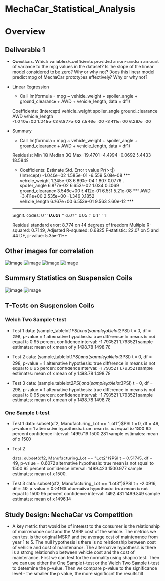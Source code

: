 # MechaCar_Statistical_Analysis

# Overview

## Deliverable 1

- Questions: Which variables/coefficients provided a non-random amount of variance to the mpg values in the dataset?
Is the slope of the linear model considered to be zero? Why or why not?
Does this linear model predict mpg of MechaCar prototypes effectively? Why or why not?

 - Linear Regression

 	- Call:
	lm(formula = mpg ~ vehicle_weight + spoiler_angle + ground_clearance + 
	    AWD + vehicle_length, data = df1)

	Coefficients:
	     (Intercept)    vehicle_weight     spoiler_angle  ground_clearance               AWD    vehicle_length  
	      -1.040e+02         1.245e-03         6.877e-02         3.546e+00        -3.411e+00         6.267e+00 

- Summary 

	- Call:
	lm(formula = mpg ~ vehicle_weight + spoiler_angle + ground_clearance + 
	    AWD + vehicle_length, data = df1)

	Residuals:
	     Min       1Q   Median       3Q      Max 
	-19.4701  -4.4994  -0.0692   5.4433  18.5849 

	- Coefficients:
			   Estimate Std. Error t value Pr(>|t|)    
	(Intercept)      -1.040e+02  1.585e+01  -6.559 5.08e-08 ***
	vehicle_weight    1.245e-03  6.890e-04   1.807   0.0776 .  
	spoiler_angle     6.877e-02  6.653e-02   1.034   0.3069    
	ground_clearance  3.546e+00  5.412e-01   6.551 5.21e-08 ***
	AWD              -3.411e+00  2.535e+00  -1.346   0.1852    
	vehicle_length    6.267e+00  6.553e-01   9.563 2.60e-12 ***
	---
	Signif. codes:  0 ‘***’ 0.001 ‘**’ 0.01 ‘*’ 0.05 ‘.’ 0.1 ‘ ’ 1

	Residual standard error: 8.774 on 44 degrees of freedom
	Multiple R-squared:  0.7149,	Adjusted R-squared:  0.6825 
	F-statistic: 22.07 on 5 and 44 DF,  p-value: 5.35e-11**
	
## Other images for correlation
![image](https://user-images.githubusercontent.com/107594143/192124660-3ce7f13c-afeb-47c5-9869-a4d1ec0fc97c.png)
![image](https://user-images.githubusercontent.com/107594143/192124724-81f52545-e0da-4951-b364-a916428760ca.png)
![image](https://user-images.githubusercontent.com/107594143/192124734-a2298851-9464-4ea1-8ba6-2d31d51b18c1.png)
![image](https://user-images.githubusercontent.com/107594143/192124769-43d2e6a8-58a6-4105-bc07-5a9954bd8733.png)


## Summary Statistics on Suspension Coils

![image](https://user-images.githubusercontent.com/107594143/192124585-cdc1feef-4af5-4a31-a192-3e7f7cdb05be.png)
![image](https://user-images.githubusercontent.com/107594143/192124612-64c84428-185d-4b80-a665-d45575bfaf55.png)





## T-Tests on Suspension Coils

### Welch Two Sample t-test
 - Test 1
	data:  (sample_tablelot1$PSI) and (sample_tablelot2$PSI)
	t = 0, df = 298, p-value = 1
	alternative hypothesis: true difference in means is not equal to 0
	95 percent confidence interval:
	 -1.793521  1.793521
	sample estimates:
	mean of x mean of y 
	  1498.78   1498.78 

 - Test 2
	data:  (sample_tablelot1$PSI) and (sample_tablelot3$PSI)
	t = 0, df = 298, p-value = 1
	alternative hypothesis: true difference in means is not equal to 0
	95 percent confidence interval:
	 -1.793521  1.793521
	sample estimates:
	mean of x mean of y 
	  1498.78   1498.78 

 - Test 3
	data:  (sample_tablelot2$PSI) and (sample_tablelot3$PSI)
	t = 0, df = 298, p-value = 1
	alternative hypothesis: true difference in means is not equal to 0
	95 percent confidence interval:
	 -1.793521  1.793521
	sample estimates:
	mean of x mean of y 
	  1498.78   1498.78
### One Sample t-test

- Test 1
	data:  subset(df2, Manufacturing_Lot == "Lot1")$PSI
	t = 0, df = 49, p-value = 1
	alternative hypothesis: true mean is not equal to 1500
	95 percent confidence interval:
	 1499.719 1500.281
	sample estimates:
	mean of x 1500
	
- Test 2

	data:  subset(df2, Manufacturing_Lot == "Lot2")$PSI
	t = 0.51745, df = 49, p-value = 0.6072
	alternative hypothesis: true mean is not equal to 1500
	95 percent confidence interval:
	 1499.423 1500.977
	sample estimates:
	mean of x 1500.
	
- Test 3
	data:  subset(df2, Manufacturing_Lot == "Lot3")$PSI
	t = -2.0916, df = 49, p-value = 0.04168
	alternative hypothesis: true mean is not equal to 1500
	95 percent confidence interval:
	 1492.431 1499.849
	sample estimates:
	mean of x 1496.14

## Study Design: MechaCar vs Competition

- A key metric that would be of interest to the consumer is the relationship of maintenance cost and the MSRP cost of the vehicle. The metrics we can test is the original MSRP and the average cost of maintenance from year 1 to 5. The null hypothesis is there is no relationship between cost of vehicle and cost of maintenance. The alternative hypothesis is there is a strong relationship between vehicle cost and the cost of maintenance. First we can test for the normality using shapiro test. Then we can use either the One Sample t-test or the Welch Two Sample t-test to determine the p-value. Then we compare p-value to the significance level - the smaller the p value, the more significant the results tilt 
